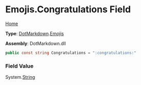 # Emojis\.Congratulations Field

[Home](../../../README.md)

**Type**: [DotMarkdown](../../README.md)\.[Emojis](../README.md)

**Assembly**: DotMarkdown\.dll

```csharp
public const string Congratulations = ":congratulations:"
```

### Field Value

System\.[String](https://docs.microsoft.com/en-us/dotnet/api/system.string)